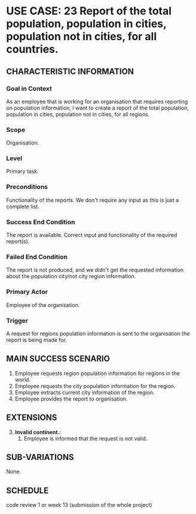 # USE CASE: 23 Report of the total population, population in cities, population not in cities, for all countries.

## CHARACTERISTIC INFORMATION

### Goal in Context

As an employee that is working for an organisation that requires reporting on population information, I want to create a report of the total population, population in cities, population not in cities, for all regions.

### Scope

Organisation.

### Level

Primary task.

### Preconditions

Functionality of the reports. We don't require any input as this is just a complete list.

### Success End Condition

The report is available. Correct input and functionality of the required report(s).

### Failed End Condition

The report is not produced, and we didn't get the requested information about the population city/not city region information.

### Primary Actor

Employee of the organisation.

### Trigger

A request for regions population information is sent to the organisation the report is being made for.

## MAIN SUCCESS SCENARIO

1. Employee requests region population information for regions in the world.
2. Employee requests the city population information for the region.
3. Employee extracts current city information of the region.
4. Employee provides the report to organisation.

## EXTENSIONS

3. **Invalid continent.**:
    1. Employee is informed that the request is not valid.

## SUB-VARIATIONS

None.

## SCHEDULE

code review 1 or week 13 (submission of the whole project)